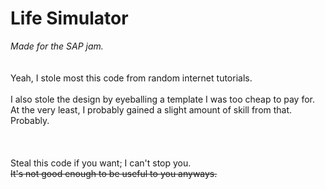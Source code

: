 # Life Simulator
*Made for the SAP jam.*
<br><br><br>
Yeah, I stole most this code from random internet tutorials.
<br><br>
I also stole the design by eyeballing a template I was too cheap to pay for.<br>At the very least, I probably gained a slight amount of skill from that.<br>Probably.
<br><br><br><br>
Steal this code if you want; I can't stop you.<br>~~It's not good enough to be useful to you anyways.~~
